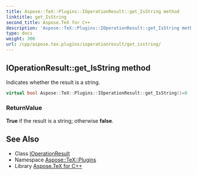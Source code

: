 ```yaml
---
title: Aspose::TeX::Plugins::IOperationResult::get_IsString method
linktitle: get_IsString
second_title: Aspose.TeX for C++
description: 'Aspose::TeX::Plugins::IOperationResult::get_IsString method. Indicates whether the result is a string in C++.'
type: docs
weight: 300
url: /cpp/aspose.tex.plugins/ioperationresult/get_isstring/
---
```

## IOperationResult::get_IsString method


Indicates whether the result is a string.

```cpp
virtual bool Aspose::TeX::Plugins::IOperationResult::get_IsString()=0
```


### ReturnValue

**True** if the result is a string; otherwise **false**.

## See Also

* Class [IOperationResult](../)
* Namespace [Aspose::TeX::Plugins](../../)
* Library [Aspose.TeX for C++](../../../)
